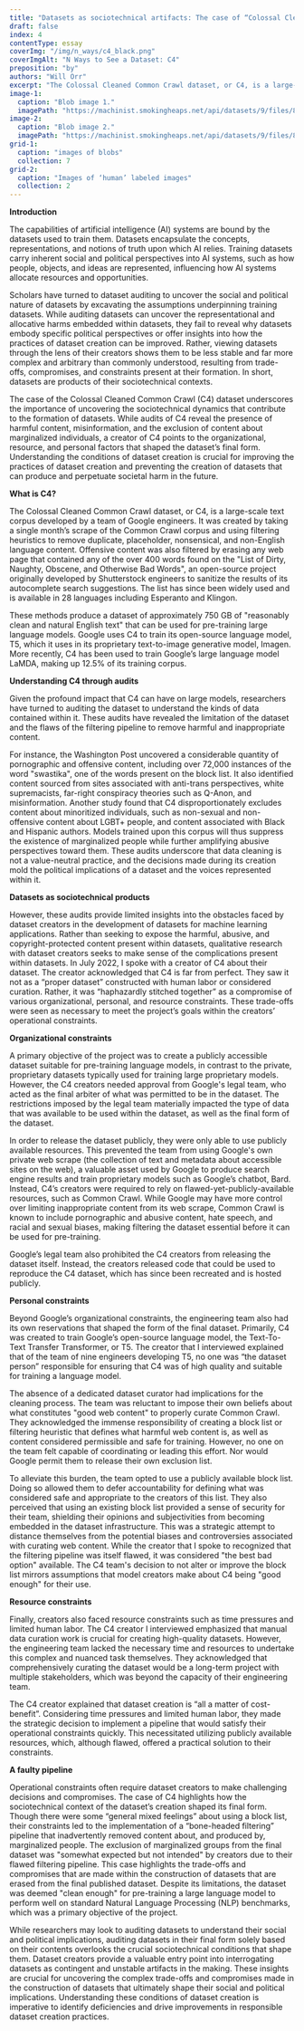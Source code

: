 ```yaml
---
title: "Datasets as sociotechnical artifacts: The case of “Colossal Cleaned Common Crawl” (C4)"
draft: false
index: 4
contentType: essay
coverImg: "/img/n_ways/c4_black.png"
coverImgAlt: "N Ways to See a Dataset: C4"
preposition: "by"
authors: "Will Orr"
excerpt: "The Colossal Cleaned Common Crawl dataset, or C4, is a large-scale text corpus developed by a team of engineers at Google. It was created by taking a single month’s scrape of Common Crawl and applying filtering heuristics to remove duplicate, placeholder, nonsense, and non-english language content."
image-1:
  caption: "Blob image 1."
  imagePath: "https://machinist.smokingheaps.net/api/datasets/9/files/81061301"
image-2:
  caption: "Blob image 2."
  imagePath: "https://machinist.smokingheaps.net/api/datasets/9/files/81061129"
grid-1:
  caption: "images of blobs"
  collection: 7
grid-2:
  caption: "Images of ‘human’ labeled images"
  collection: 2
---
```


**Introduction**

The capabilities of artificial intelligence (AI) systems are bound by
the datasets used to train them. Datasets encapsulate the concepts,
representations, and notions of truth upon which AI relies. Training
datasets carry inherent social and political perspectives into AI
systems, such as how people, objects, and ideas are represented,
influencing how AI systems allocate resources and opportunities.

Scholars have turned to dataset auditing to uncover the social and
political nature of datasets by excavating the assumptions underpinning
training datasets. While auditing datasets can uncover the
representational and allocative harms embedded within datasets, they
fail to reveal why datasets embody specific political perspectives or
offer insights into how the practices of dataset creation can be
improved. Rather, viewing datasets through the lens of their creators
shows them to be less stable and far more complex and arbitrary than
commonly understood, resulting from trade-offs, compromises, and
constraints present at their formation. In short, datasets are products
of their sociotechnical contexts.

The case of the Colossal Cleaned Common Crawl (C4) dataset underscores
the importance of uncovering the sociotechnical dynamics that contribute
to the formation of datasets. While audits of C4 reveal the presence of
harmful content, misinformation, and the exclusion of content about
marginalized individuals, a creator of C4 points to the organizational,
resource, and personal factors that shaped the dataset’s final form.
Understanding the conditions of dataset creation is crucial for
improving the practices of dataset creation and preventing the creation
of datasets that can produce and perpetuate societal harm in the future.

**What is C4?**

The Colossal Cleaned Common Crawl dataset, or C4, is a large-scale text
corpus developed by a team of Google engineers. It was created by taking
a single month’s scrape of the Common Crawl corpus and using filtering
heuristics to remove duplicate, placeholder, nonsensical, and
non-English language content. Offensive content was also filtered by
erasing any web page that contained any of the over 400 words found on
the "List of Dirty, Naughty, Obscene, and Otherwise Bad Words", an
open-source project originally developed by Shutterstock engineers to
sanitize the results of its autocomplete search suggestions. The list
has since been widely used and is available in 28 languages including
Esperanto and Klingon.

These methods produce a dataset of approximately 750 GB of "reasonably
clean and natural English text" that can be used for pre-training large
language models. Google uses C4 to train its open-source language model,
T5, which it uses in its proprietary text-to-image generative model,
Imagen. More recently, C4 has been used to train Google’s large language
model LaMDA, making up 12.5% of its training corpus.

**Understanding C4 through audits**

Given the profound impact that C4 can have on large models, researchers
have turned to auditing the dataset to understand the kinds of data
contained within it. These audits have revealed the limitation of the
dataset and the flaws of the filtering pipeline to remove harmful and
inappropriate content.

For instance, the Washington Post uncovered a considerable quantity of
pornographic and offensive content, including over 72,000 instances of
the word "swastika", one of the words present on the block list. It also
identified content sourced from sites associated with anti-trans
perspectives, white supremacists, far-right conspiracy theories such as
Q-Anon, and misinformation. Another study found that C4
disproportionately excludes content about minoritized individuals, such
as non-sexual and non-offensive content about LGBT+ people, and content
associated with Black and Hispanic authors. Models trained upon this
corpus will thus suppress the existence of marginalized people while
further amplifying abusive perspectives toward them. These audits
underscore that data cleaning is not a value-neutral practice, and the
decisions made during its creation mold the political implications of a
dataset and the voices represented within it.

**Datasets as sociotechnical products**

However, these audits provide limited insights into the obstacles faced
by dataset creators in the development of datasets for machine learning
applications. Rather than seeking to expose the harmful, abusive, and
copyright-protected content present within datasets, qualitative
research with dataset creators seeks to make sense of the complications
present within datasets. In July 2022, I spoke with a creator of C4
about their dataset. The creator acknowledged that C4 is far from
perfect. They saw it not as a “proper dataset” constructed with human
labor or considered curation. Rather, it was “haphazardly stitched
together” as a compromise of various organizational, personal, and
resource constraints. These trade-offs were seen as necessary to meet
the project’s goals within the creators’ operational constraints.

**Organizational constraints**

A primary objective of the project was to create a publicly accessible
dataset suitable for pre-training language models, in contrast to the
private, proprietary datasets typically used for training large
proprietary models. However, the C4 creators needed approval from
Google's legal team, who acted as the final arbiter of what was
permitted to be in the dataset. The restrictions imposed by the legal
team materially impacted the type of data that was available to be used
within the dataset, as well as the final form of the dataset.

In order to release the dataset publicly, they were only able to use
publicly available resources. This prevented the team from using
Google's own private web scrape (the collection of text and metadata
about accessible sites on the web), a valuable asset used by Google to
produce search engine results and train proprietary models such as
Google’s chatbot, Bard. Instead, C4’s creators were required to rely on
flawed-yet-publicly-available resources, such as Common Crawl. While
Google may have more control over limiting inappropriate content from
its web scrape, Common Crawl is known to include pornographic and
abusive content, hate speech, and racial and sexual biases, making
filtering the dataset essential before it can be used for pre-training.

Google’s legal team also prohibited the C4 creators from releasing the
dataset itself. Instead, the creators released code that could be used
to reproduce the C4 dataset, which has since been recreated and is
hosted publicly.

**Personal constraints**

Beyond Google’s organizational constraints, the engineering team also
had its own reservations that shaped the form of the final dataset.
Primarily, C4 was created to train Google’s open-source language model,
the Text-To-Text Transfer Transformer, or T5. The creator that I
interviewed explained that of the team of nine engineers developing T5,
no one was “the dataset person” responsible for ensuring that C4 was of
high quality and suitable for training a language model.

The absence of a dedicated dataset curator had implications for the
cleaning process. The team was reluctant to impose their own beliefs
about what constitutes "good web content" to properly curate Common
Crawl. They acknowledged the immense responsibility of creating a block
list or filtering heuristic that defines what harmful web content is, as
well as content considered permissible and safe for training. However,
no one on the team felt capable of coordinating or leading this effort.
Nor would Google permit them to release their own exclusion list.

To alleviate this burden, the team opted to use a publicly available
block list. Doing so allowed them to defer accountability for defining
what was considered safe and appropriate to the creators of this list.
They also perceived that using an existing block list provided a sense
of security for their team, shielding their opinions and subjectivities
from becoming embedded in the dataset infrastructure. This was a
strategic attempt to distance themselves from the potential biases and
controversies associated with curating web content. While the creator
that I spoke to recognized that the filtering pipeline was itself
flawed, it was considered "the best bad option" available. The C4 team's
decision to not alter or improve the block list mirrors assumptions that
model creators make about C4 being "good enough" for their use.

**Resource constraints**

Finally, creators also faced resource constraints such as time pressures
and limited human labor. The C4 creator I interviewed emphasized that
manual data curation work is crucial for creating high-quality datasets.
However, the engineering team lacked the necessary time and resources to
undertake this complex and nuanced task themselves. They acknowledged
that comprehensively curating the dataset would be a long-term project
with multiple stakeholders, which was beyond the capacity of their
engineering team.

The C4 creator explained that dataset creation is “all a matter of
cost-benefit”. Considering time pressures and limited human labor, they
made the strategic decision to implement a pipeline that would satisfy
their operational constraints quickly. This necessitated utilizing
publicly available resources, which, although flawed, offered a
practical solution to their constraints.

**A faulty pipeline**

Operational constraints often require dataset creators to make
challenging decisions and compromises. The case of C4 highlights how the
sociotechnical context of the dataset’s creation shaped its final form.
Though there were some “general mixed feelings” about using a block
list, their constraints led to the implementation of a “bone-headed
filtering” pipeline that inadvertently removed content about, and
produced by, marginalized people. The exclusion of marginalized groups
from the final dataset was "somewhat expected but not intended" by
creators due to their flawed filtering pipeline. This case highlights
the trade-offs and compromises that are made within the construction of
datasets that are erased from the final published dataset. Despite its
limitations, the dataset was deemed "clean enough" for pre-training a
large language model to perform well on standard Natural Language
Processing (NLP) benchmarks, which was a primary objective of the
project.

While researchers may look to auditing datasets to understand their
social and political implications, auditing datasets in their final form
solely based on their contents overlooks the crucial sociotechnical
conditions that shape them. Dataset creators provide a valuable entry
point into interrogating datasets as contingent and unstable artifacts
in the making. These insights are crucial for uncovering the complex
trade-offs and compromises made in the construction of datasets that
ultimately shape their social and political implications. Understanding
these conditions of dataset creation is imperative to identify
deficiencies and drive improvements in responsible dataset creation
practices.
